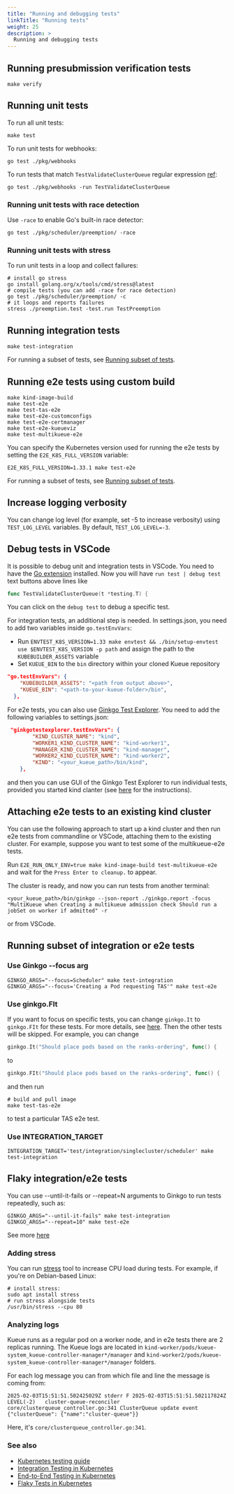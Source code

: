 ```yaml
---
title: "Running and debugging tests"
linkTitle: "Running tests"
weight: 25
description: >
  Running and debugging tests
---
```


## Running presubmission verification tests
```shell
make verify
```

## Running unit tests
To run all unit tests:
```shell
make test
```

To run unit tests for webhooks:
```shell
go test ./pkg/webhooks
```
To run tests that match `TestValidateClusterQueue` regular expression [ref](https://pkg.go.dev/cmd/go#hdr-Testing_flags):
```shell
go test ./pkg/webhooks -run TestValidateClusterQueue
```

### Running unit tests with race detection

Use `-race` to enable Go's built-in race detector:
```shell
go test ./pkg/scheduler/preemption/ -race
```

### Running unit tests with stress

To run unit tests in a loop and collect failures:
```shell
# install go stress
go install golang.org/x/tools/cmd/stress@latest
# compile tests (you can add -race for race detection)
go test ./pkg/scheduler/preemption/ -c
# it loops and reports failures
stress ./preemption.test -test.run TestPreemption
```

## Running integration tests

```shell
make test-integration
```

For running a subset of tests, see [Running subset of tests](#running-subset-of-integration-or-e2e-tests).

## Running e2e tests using custom build
```shell
make kind-image-build
make test-e2e
make test-tas-e2e
make test-e2e-customconfigs
make test-e2e-certmanager
make test-e2e-kueueviz
make test-multikueue-e2e
```

You can specify the Kubernetes version used for running the e2e tests by setting the `E2E_K8S_FULL_VERSION` variable:
```shell
E2E_K8S_FULL_VERSION=1.33.1 make test-e2e
```

For running a subset of tests, see [Running subset of tests](#running-subset-of-integration-or-e2e-tests).

## Increase logging verbosity
You can change log level (for example, set -5 to increase verbosity) using `TEST_LOG_LEVEL` variables.
By default, `TEST_LOG_LEVEL=-3`.

## Debug tests in VSCode
It is possible to debug unit and integration tests in VSCode.
You need to have the [Go extension](https://marketplace.visualstudio.com/items?itemName=golang.Go) installed.
Now you will have `run test | debug test` text buttons above lines like
```go
func TestValidateClusterQueue(t *testing.T) {
```
You can click on the `debug test` to debug a specific test.

For integration tests, an additional step is needed.  In settings.json, you need to add two variables inside `go.testEnvVars`:
- Run `ENVTEST_K8S_VERSION=1.33 make envtest && ./bin/setup-envtest use $ENVTEST_K8S_VERSION -p path` and assign the path to the `KUBEBUILDER_ASSETS` variable
- Set `KUEUE_BIN` to the `bin` directory within your cloned Kueue repository
```json
"go.testEnvVars": {
    "KUBEBUILDER_ASSETS": "<path from output above>",
    "KUEUE_BIN": "<path-to-your-kueue-folder>/bin",
  },
```

For e2e tests, you can also use [Ginkgo Test Explorer](https://marketplace.visualstudio.com/items?itemName=joselitofilho.ginkgotestexplorer).  You need to add the following variables to settings.json:
```json
 "ginkgotestexplorer.testEnvVars": {
        "KIND_CLUSTER_NAME": "kind",
        "WORKER1_KIND_CLUSTER_NAME": "kind-worker1",
        "MANAGER_KIND_CLUSTER_NAME": "kind-manager",
        "WORKER2_KIND_CLUSTER_NAME": "kind-worker2",
        "KIND": "<your_kueue_path>/bin/kind",
    },
```
and then you can use GUI of the Ginkgo Test Explorer to run individual tests, provided you started kind clanter (see [here](#attaching-e2e-tests-to-an-existing-kind-cluster) for the instructions).

## Attaching e2e tests to an existing kind cluster
You can use the following approach to start up a kind cluster and then run e2e tests from commandline or VSCode,
attaching them to the existing cluster. For example, suppose you want to test some of the multikueue-e2e tests.

Run `E2E_RUN_ONLY_ENV=true make kind-image-build test-multikueue-e2e` and wait for the `Press Enter to cleanup.` to appear.

The cluster is ready, and now you can run tests from another terminal:
```shell
<your_kueue_path>/bin/ginkgo --json-report ./ginkgo.report -focus "MultiKueue when Creating a multikueue admission check Should run a jobSet on worker if admitted" -r
```
or from VSCode.

## Running subset of integration or e2e tests
### Use Ginkgo --focus arg
```shell
GINKGO_ARGS="--focus=Scheduler" make test-integration
GINKGO_ARGS="--focus='Creating a Pod requesting TAS'" make test-e2e
```
### Use ginkgo.FIt
If you want to focus on specific tests, you can change
`ginkgo.It` to `ginkgo.FIt` for these tests.
For more details, see [here](https://onsi.github.io/ginkgo/#focused-specs).
Then the other tests will be skipped.
For example, you can change
```go
ginkgo.It("Should place pods based on the ranks-ordering", func() {
```
to
```go
ginkgo.FIt("Should place pods based on the ranks-ordering", func() {
```
and then run
```shell
# build and pull image
make test-tas-e2e
```
to test a particular TAS e2e test.

### Use INTEGRATION_TARGET
```shell
INTEGRATION_TARGET='test/integration/singlecluster/scheduler' make test-integration
```

## Flaky integration/e2e tests
You can use --until-it-fails or --repeat=N arguments to Ginkgo to run tests repeatedly, such as:
```shell
GINKGO_ARGS="--until-it-fails" make test-integration
GINKGO_ARGS="--repeat=10" make test-e2e
```
See more [here](https://onsi.github.io/ginkgo/#repeating-spec-runs-and-managing-flaky-specs)

### Adding stress
You can run [stress](https://github.com/resurrecting-open-source-projects/stress) tool to increase CPU load during tests.  For example, if you're on Debian-based Linux:
```shell
# install stress:
sudo apt install stress
# run stress alongside tests
/usr/bin/stress --cpu 80
```

### Analyzing logs
Kueue runs as a regular pod on a worker node, and in e2e tests there are 2 replicas running.  The Kueue logs are located in `kind-worker/pods/kueue-system_kueue-controller-manager*/manager` and `kind-worker2/pods/kueue-system_kueue-controller-manager*/manager` folders.

For each log message you can from which file and line the message is coming from:
```log
2025-02-03T15:51:51.502425029Z stderr F 2025-02-03T15:51:51.502117824Z	LEVEL(-2)	cluster-queue-reconciler	core/clusterqueue_controller.go:341	ClusterQueue update event	{"clusterQueue": {"name":"cluster-queue"}}
```
Here, it's `core/clusterqueue_controller.go:341`.

### See also
- [Kubernetes testing guide](https://github.com/kubernetes/community/blob/master/contributors/devel/sig-testing/testing.md)
- [Integration Testing in Kubernetes](https://github.com/kubernetes/community/blob/master/contributors/devel/sig-testing/integration-tests.md)
- [End-to-End Testing in Kubernetes](https://github.com/kubernetes/community/blob/master/contributors/devel/sig-testing/e2e-tests.md)
- [Flaky Tests in Kubernetes](https://github.com/kubernetes/community/blob/master/contributors/devel/sig-testing/flaky-tests.md)
